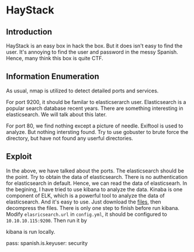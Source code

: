 # HayStack

## Introduction

HayStack is an easy box in hack the box. But it does isn't easy to find the user. It's annoying to find the user and password in the messy Spanish. Hence, many think this box is quite CTF.

## Information Enumeration

As usual, nmap is utilized to detect detailed ports and services.

For port 9200, it should be familar to elasticserarch user. Elasticsearch is a popular search database recent years. There are something interesting in elasticsearch. We will talk about this later.

For port 80, we find nothing except a picture of needle. Exiftool is used to analyze. But nothing intersting found. Try to use gobuster to brute force the directory, but have not found any userful directories.

## Exploit

In the above, we have talked about the ports. The elasticsearch should be the point. Try to obtain the data of elasticsearch. There is no authentication for elasticsearch in default. Hence, we can read the data of elasticsearh. In the begining, I have tried to use kibana to analyze the data. Kinaba is one component of ELK, which is a powerful tool to analyze the data of elasticsearch. And it's easy to use. Just download the [files](https://www.elastic.co/cn/downloads/past-releases/kibana-6-4-2), then decompress the files. There is only one step to finish before run kibana. Modify `elasricsearch.url` in `config.yml`, it should be configured to `10.10.10.115:9200`. Then run it by

kibana is run locally.

pass: spanish.is.keyuser: security 
